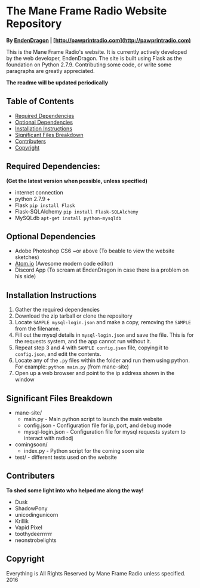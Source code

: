 # The Mane Frame Radio Website Repository
**By [EndenDragon](http://twitter.com/EndenDragon) | [http://pawprintradio.com](http://pawprintradio.com)**

This is the Mane Frame Radio's website. It is currently actively developed by the web developer, EndenDragon. The site is built using Flask as the foundation on Python 2.7.9. Contributing some code, or write some paragraphs are greatly appreciated.

**The readme will be updated periodically**

## Table of Contents
* [Required Dependencies](#required-dependencies)
* [Optional Dependencies](#optional-dependencies)
* [Installation Instructions](#installation-instructions)
* [Significant Files Breakdown](#significant-files-breakdown)
* [Contributers](#contributers)
* [Copyright](#copyright)

## Required Dependencies:
**(Get the latest version when possible, unless specified)**
* internet connection
* python 2.7.9 +
* Flask `pip install Flask`
* Flask-SQLAlchemy `pip install Flask-SQLAlchemy`
* MySQLdb `apt-get install python-mysqldb`

## Optional Dependencies
* Adobe Photoshop CS6 ~or above (To beable to view the website sketches)
* [Atom.io](https://atom.io/) (Awesome modern code editor)
* Discord App (To scream at EndenDragon in case there is a problem on his side)

## Installation Instructions
1. Gather the required dependencies
2. Download the zip tarball or clone the repository
3. Locate `SAMPLE mysql-login.json` and make a copy, removing the `SAMPLE` from the filename.
4. Fill out the mysql details in `mysql-login.json` and save the file. This is for the requests system, and the app cannot run without it.
5. Repeat step 3 and 4 with `SAMPLE config.json` file, copying it to `config.json`, and edit the contents.
6. Locate any of the `.py` files within the folder and run them using python. For example: `python main.py` (from mane-site)
7. Open up a web browser and point to the ip address shown in the window

## Significant Files Breakdown
* mane-site/
    * main.py - Main python script to launch the main website
    * config.json - Configuration file for ip, port, and debug mode
    * mysql-login.json - Configuration file for mysql requests system to interact with radiodj
* comingsoon/
    * index.py - Python script for the coming soon site
* test/ - different tests used on the website

## Contributers
**To shed some light into who helped me along the way!**
* Dusk
* ShadowPony
* unicodingunicorn
* Krillik
* Vapid Pixel
* toothydeerrrrrr
* neonstrobelights

## Copyright
Everything is All Rights Reserved by Mane Frame Radio unless specified. 2016

